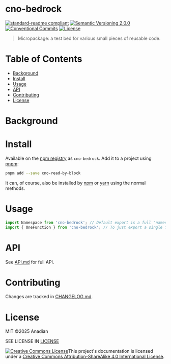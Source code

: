 # cno-bedrock
[![standard-readme compliant](https://img.shields.io/badge/readme%20style-standard-brightgreen.svg?style=flat-square)](https://github.com/RichardLitt/standard-readme)
[![Semantic Versioning 2.0.0](https://img.shields.io/badge/semver-2.0.0-brightgreen?style=flat-square)](https://semver.org/spec/v2.0.0.html)
[![Conventional Commits](https://img.shields.io/badge/Conventional%20Commits-1.0.0-yellow.svg?style=flat-square)](https://conventionalcommits.org)
[![License](https://img.shields.io/github/license/Anadian/cno-bedrock)](https://github.com/Anadian/cno-bedrock/blob/main/LICENSE)

> Micropackage: a test bed for various small pieces of reusable code.
# Table of Contents
- [Background](#Background)
- [Install](#Install)
- [Usage](#Usage)
- [API](#API)
- [Contributing](#Contributing)
- [License](#License)
# Background
# Install
Available on the [npm registry](https://www.npmjs.com/package/cno-bedrock) as `cno-bedrock`. Add it to a project using [pnpm](https://pnpm.io/cli/add):
```sh
pnpm add --save cno-read-by-block
```
It can, of course, also be installed by [npm](https://docs.npmjs.com/cli/v8/commands/npm-install) or [yarn](https://yarnpkg.com/getting-started/usage) using the normal methods.
# Usage
```js
import Namespace from 'cno-bedrock'; // Default export is a full "namespace".
import { OneFunction } from 'cno-bedrock'; // To just export a single function.
```
# API
See [API.md](API.md) for full API. 
# Contributing
Changes are tracked in [CHANGELOG.md](CHANGELOG.md).
# License
MIT ©2025 Anadian

SEE LICENSE IN [LICENSE](LICENSE)

[![Creative Commons License](https://i.creativecommons.org/l/by-sa/4.0/88x31.png)](http://creativecommons.org/licenses/by-sa/4.0/)This project's documentation is licensed under a [Creative Commons Attribution-ShareAlike 4.0 International License](http://creativecommons.org/licenses/by-sa/4.0/).
